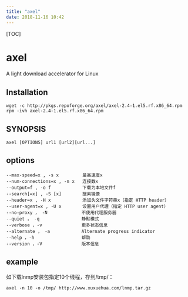 ```yaml
---
title: "axel"
date: 2018-11-16 10:42
---
```



[TOC]


# axel

A light download accelerator for Linux



## Installation

```
wget -c http://pkgs.repoforge.org/axel/axel-2.4-1.el5.rf.x86_64.rpm
rpm -ivh axel-2.4-1.el5.rf.x86_64.rpm
```



## SYNOPSIS

```
axel [OPTIONS] url1 [url2][url...]
```





## options

```
--max-speed=x , -s x         最高速度x
--num-connections=x , -n x   连接数x
--output=f , -o f            下载为本地文件f
--search[=x] , -S [x]        搜索镜像
--header=x , -H x            添加头文件字符串x（指定 HTTP header）
--user-agent=x , -U x        设置用户代理（指定 HTTP user agent）
--no-proxy ， -N             不使用代理服务器
--quiet ， -q                静默模式
--verbose ，-v               更多状态信息
--alternate ， -a            Alternate progress indicator
--help ，-h                  帮助
--version ，-V               版本信息
```



## example

如下载lnmp安装包指定10个线程，存到/tmp/：

```
axel -n 10 -o /tmp/ http://www.xuxuehua.com/lnmp.tar.gz
```